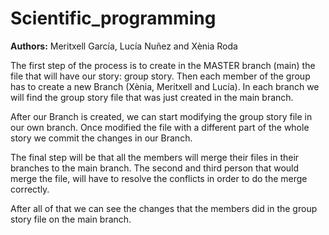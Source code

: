 # Scientific_programming

**Authors:** Meritxell García, Lucía Nuñez and Xènia Roda

The first step of the process is to create in the MASTER branch (main) the file that will have our story: group story.
Then each member of the group has to create a new Branch (Xènia, Meritxell and Lucía). In each branch we will find the group story file that was just created in the main branch. 

After our Branch is created, we can start modifying the group story file in our own branch. Once modified the file with a different part of the whole story we commit the changes in our Branch.

The final step will be that all the members will merge their files in their branches to the main branch. The second and third person that would merge the file, will have to resolve the conflicts in order to do the merge correctly.

After all of that we can see the changes that the members did in the group story file on the main branch.

